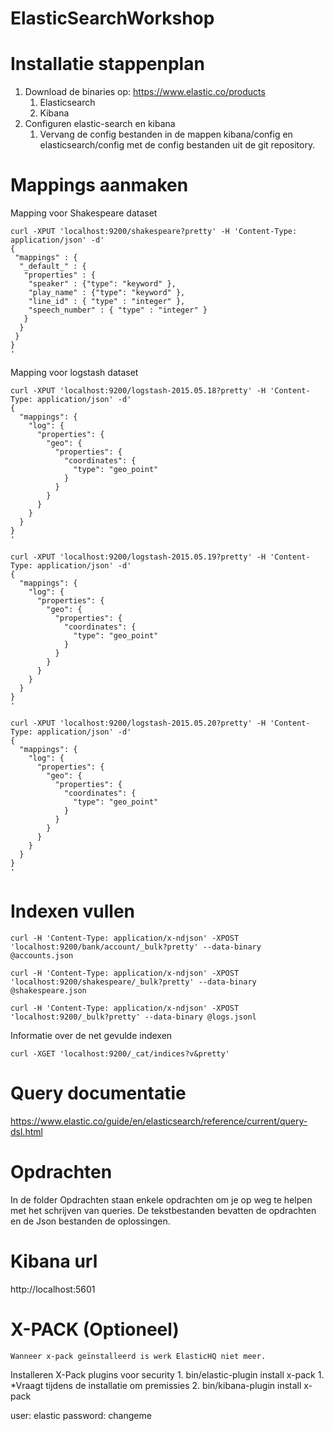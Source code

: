 ElasticSearchWorkshop
=====================

Installatie stappenplan
==========================

 1.  Download de binaries op: https://www.elastic.co/products
	 1. Elasticsearch
	 2. Kibana
 2.  Configuren elastic-search en kibana
	 1. Vervang de config bestanden in de mappen kibana/config en elasticsearch/config met de config bestanden uit de git repository.

Mappings aanmaken
====================

Mapping voor Shakespeare dataset
```
curl -XPUT 'localhost:9200/shakespeare?pretty' -H 'Content-Type: application/json' -d'
{
 "mappings" : {
  "_default_" : {
   "properties" : {
    "speaker" : {"type": "keyword" },
    "play_name" : {"type": "keyword" },
    "line_id" : { "type" : "integer" },
    "speech_number" : { "type" : "integer" }
   }
  }
 }
}
'
```

Mapping voor logstash dataset
```
curl -XPUT 'localhost:9200/logstash-2015.05.18?pretty' -H 'Content-Type: application/json' -d'
{
  "mappings": {
    "log": {
      "properties": {
        "geo": {
          "properties": {
            "coordinates": {
              "type": "geo_point"
            }
          }
        }
      }
    }
  }
}
'
```
```
curl -XPUT 'localhost:9200/logstash-2015.05.19?pretty' -H 'Content-Type: application/json' -d'
{
  "mappings": {
    "log": {
      "properties": {
        "geo": {
          "properties": {
            "coordinates": {
              "type": "geo_point"
            }
          }
        }
      }
    }
  }
}
'
```
```
curl -XPUT 'localhost:9200/logstash-2015.05.20?pretty' -H 'Content-Type: application/json' -d'
{
  "mappings": {
    "log": {
      "properties": {
        "geo": {
          "properties": {
            "coordinates": {
              "type": "geo_point"
            }
          }
        }
      }
    }
  }
}
'
```

Indexen vullen
============
```
curl -H 'Content-Type: application/x-ndjson' -XPOST 'localhost:9200/bank/account/_bulk?pretty' --data-binary @accounts.json
```
```
curl -H 'Content-Type: application/x-ndjson' -XPOST 'localhost:9200/shakespeare/_bulk?pretty' --data-binary @shakespeare.json
```
```
curl -H 'Content-Type: application/x-ndjson' -XPOST 'localhost:9200/_bulk?pretty' --data-binary @logs.jsonl
```
Informatie over de net gevulde indexen
```
curl -XGET 'localhost:9200/_cat/indices?v&pretty'
```

Query documentatie
==================

https://www.elastic.co/guide/en/elasticsearch/reference/current/query-dsl.html

Opdrachten
===========
In de folder Opdrachten staan enkele opdrachten om je op weg te helpen met het schrijven van queries. De tekstbestanden bevatten de opdrachten en de Json bestanden de oplossingen.

Kibana url
==========
http://localhost:5601

X-PACK (Optioneel)
======
```
Wanneer x-pack geïnstalleerd is werk ElasticHQ niet meer.
```

 Installeren X-Pack plugins voor security
	 1. bin/elastic-plugin install x-pack
		 1. *Vraagt tijdens de installatie om premissies
	 2. bin/kibana-plugin install x-pack

user: elastic
password: changeme
